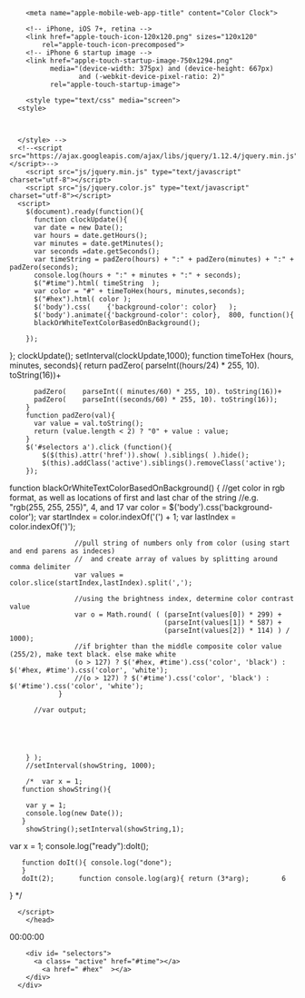 <DOCTYPE HTML>
	<HTML>
		<head>
			<link rel="stylesheet" type="text/css" href="color-clock.css">
  <title>Color Clock</title>
        <meta http-equiv="Content-type" content="text/html; charset=utf-8">
        <meta name="apple-mobile-web-app-capable" content="yes">
        <meta name="apple-mobile-web-app-status-bar-style" content="black">
        
        <meta name="apple-mobile-web-app-title" content="Color Clock">
        
        <!-- iPhone, iOS 7+, retina -->
        <link href="apple-touch-icon-120x120.png" sizes="120x120" 
            rel="apple-touch-icon-precomposed">
        <!-- iPhone 6 startup image -->
        <link href="apple-touch-startup-image-750x1294.png"
              media="(device-width: 375px) and (device-height: 667px)
                     and (-webkit-device-pixel-ratio: 2)"
              rel="apple-touch-startup-image">
        
        <style type="text/css" media="screen">
      <style>
       
   
       
      </style> -->
      <!--<script src="https://ajax.googleapis.com/ajax/libs/jquery/1.12.4/jquery.min.js"></script>-->
        <script src="js/jquery.min.js" type="text/javascript" charset="utf-8"></script>
        <script src="js/jquery.color.js" type="text/javascript" charset="utf-8"></script>
      <script>
        $(document).ready(function(){
          function clockUpdate(){
          var date = new Date();
          var hours = date.getHours();
          var minutes = date.getMinutes();
          var seconds =date.getSeconds();
          var timeString = padZero(hours) + ":" + padZero(minutes) + ":" + padZero(seconds);
          console.log(hours + ":" + minutes + ":" + seconds);
          $("#time").html( timeString  );
          var color = "#" + timeToHex(hours, minutes,seconds);
          $("#hex").html( color );
          $('body').css(    {'background-color': color}   );
          $('body').animate({'background-color': color},  800, function(){
          blackOrWhiteTextColorBasedOnBackground();
        
        });
};
        clockUpdate(); 
        setInterval(clockUpdate,1000);
        function timeToHex (hours, minutes, seconds){
          return padZero(    parseInt((hours/24) * 255, 10). toString(16))+
 
          padZero(    parseInt(( minutes/60) * 255, 10). toString(16))+
          padZero(    parseInt((seconds/60) * 255, 10). toString(16));
        }
        function padZero(val){
          var value = val.toString();
          return (value.length < 2) ? "0" + value : value;
        }
        $('#selectors a').click (function(){
        	$($(this).attr('href')).show( ).siblings( ).hide();
            $(this).addClass('active').siblings().removeClass('active');
        });
function blackOrWhiteTextColorBasedOnBackground() {
                    //get color in rgb format, as well as locations of first and last char of the string
                    //e.g. "rgb(255, 255, 255)", 4, and 17
                    var color = $('body').css('background-color');
                    var startIndex = color.indexOf('(') + 1;
                    var lastIndex = color.indexOf(')');
                    
                    //pull string of numbers only from color (using start and end parens as indeces)
                    //  and create array of values by splitting around comma delimiter
                    var values = color.slice(startIndex,lastIndex).split(',');
                    
                    //using the brightness index, determine color contrast value
                    var o = Math.round( ( (parseInt(values[0]) * 299) + 
                                          (parseInt(values[1]) * 587) + 
                                          (parseInt(values[2]) * 114) ) / 1000);
                    //if brighter than the middle composite color value (255/2), make text black. else make white
                    (o > 127) ? $('#hex, #time').css('color', 'black') : $('#hex, #time').css('color', 'white');
                    //(o > 127) ? $('#time').css('color', 'black') : $('#time').css('color', 'white');
                }
            
          //var output;
      
            
          
        
        
        } );
        //setInterval(showString, 1000);
      
        /*  var x = 1;
       function showString(){
         
        var y = 1;
        console.log(new Date());
       }
        showString();setInterval(showString,1);
var x = 1;
        console.log("ready"):doIt();
       
       function doIt(){ console.log("done");
       } 
       doIt(2);      function console.log(arg){ return (3*arg);        6
 } 
 */
        
      </script>
		</head>
<body>
	<!-- clock -->
   <div id="clock">
   	<div id="textDisplay">
   	   <div id="time" class= "visibleText noSelect">
   	   	00:00:00
       </div>
   	   <div id= "hex" class= "visibleText noSelect" style="display :none;">
   	   	#000000
    		</div>
      </div>
  
   	    <div id= "selectors">
          <a class= "active" href="#time"></a>
            <a href=" #hex"  ></a> 
        </div>
      </div>
	
</body>
	</html>
